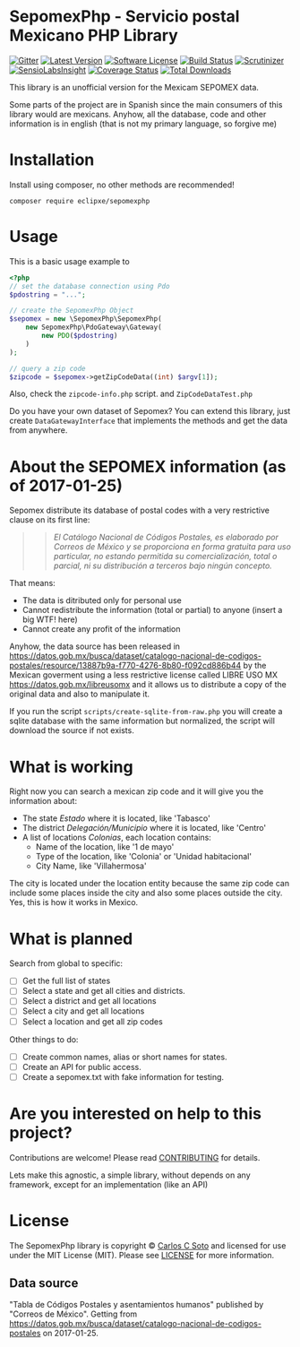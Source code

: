 # SepomexPhp - Servicio postal Mexicano PHP Library

[![Gitter][badge-gitter]][gitter]
[![Latest Version][badge-release]][release]
[![Software License][badge-license]][license]
[![Build Status][badge-build]][build]
[![Scrutinizer][badge-quality]][quality]
[![SensioLabsInsight][badge-sensiolabs]][sensiolabs]
[![Coverage Status][badge-coverage]][coverage]
[![Total Downloads][badge-downloads]][downloads]

This library is an unofficial version for the Mexicam SEPOMEX data.

Some parts of the project are in Spanish since the main consumers of this library would are mexicans.
Anyhow, all the database, code and other information is in english (that is not my primary language, so forgive me)
 
# Installation

Install using composer, no other methods are recommended!

```
composer require eclipxe/sepomexphp
```

# Usage

This is a basic usage example to 

```php
<?php
// set the database connection using Pdo
$pdostring = "...";

// create the SepomexPhp Object
$sepomex = new \SepomexPhp\SepomexPhp(
    new SepomexPhp\PdoGateway\Gateway(
        new PDO($pdostring)
    )
);

// query a zip code
$zipcode = $sepomex->getZipCodeData((int) $argv[1]);
```

Also, check the `zipcode-info.php` script. and `ZipCodeDataTest.php`

Do you have your own dataset of Sepomex? You can extend this library, just create `DataGatewayInterface` that
implements the methods and get the data from anywhere.

# About the SEPOMEX information (as of 2017-01-25)

Sepomex distribute its database of postal codes with a very restrictive clause on its first line:

>> *El Catálogo Nacional de Códigos Postales, es elaborado por Correos de México y se proporciona en forma gratuita para uso particular,
no estando permitida su comercialización, total o parcial, ni su distribución a terceros bajo ningún concepto.*

That means:

* The data is ditributed only for personal use
* Cannot redistribute the information (total or partial) to anyone (insert a big WTF! here)
* Cannot create any profit of the information

Anyhow, the data source has been released in 
https://datos.gob.mx/busca/dataset/catalogo-nacional-de-codigos-postales/resource/13887b9a-f770-4276-8b80-f092cd886b44
by the Mexican goverment using a less restrictive license called LIBRE USO MX https://datos.gob.mx/libreusomx and it
allows us to distribute a copy of the original data and also to manipulate it.

If you run the script `scripts/create-sqlite-from-raw.php` you will create a sqlite database
with the same information but normalized, the script will download the source if not exists.

# What is working

Right now you can search a mexican zip code and it will give you the information about:

* The state *Estado* where it is located, like 'Tabasco'
* The district *Delegación/Municipio* where it is located, like 'Centro'
* A list of locations *Colonias*, each location contains:
    * Name of the location, like '1 de mayo'
    * Type of the location, like 'Colonia' or 'Unidad habitacional'
    * City Name, like 'Villahermosa'

The city is located under the location entity because the same zip code can include some places inside the city
and also some places outside the city. Yes, this is how it works in Mexico.

# What is planned

Search from global to specific:

- [ ] Get the full list of states
- [ ] Select a state and get all cities and districts.
- [ ] Select a district and get all locations
- [ ] Select a city and get all locations
- [ ] Select a location and get all zip codes

Other things to do:

- [ ] Create common names, alias or short names for states.
- [ ] Create an API for public access.
- [ ] Create a sepomex.txt with fake information for testing.

# Are you interested on help to this project?

Contributions are welcome! Please read [CONTRIBUTING][] for details.

Lets make this agnostic, a simple library, without depends on any framework, except for an implementation (like an API)

# License

The SepomexPhp library is copyright © [Carlos C Soto](https://eclipxe.com.mx/)
and licensed for use under the MIT License (MIT). Please see [LICENSE][] for more information.

## Data source

"Tabla de Códigos Postales y asentamientos humanos" published by "Correos de México".
Getting from https://datos.gob.mx/busca/dataset/catalogo-nacional-de-codigos-postales on 2017-01-25. 

[contributing]: CONTRIBUTING.md
[license]: LICENSE

[source]: https://github.com/eclipxe13/sepomexphp
[gitter]: https://gitter.im/eclipxe13/sepomexphp
[release]: https://github.com/eclipxe13/sepomexphp/releases
[license]: https://github.com/eclipxe13/sepomexphp/blob/master/LICENSE
[build]: https://travis-ci.org/eclipxe13/sepomexphp
[quality]: https://scrutinizer-ci.com/g/eclipxe13/sepomexphp/
[sensiolabs]: https://insight.sensiolabs.com/projects/0b8eb458-a6ef-4300-8950-3c4972228bbe
[coverage]: https://scrutinizer-ci.com/g/eclipxe13/sepomexphp/?branch=master
[downloads]: https://packagist.org/packages/eclipxe/sepomexphp

[badge-source]: http://img.shields.io/badge/source-eclipxe13/sepomexphp-blue.svg?style=flat-square
[badge-gitter]: https://img.shields.io/gitter/room/nwjs/nw.js.svg?style=flat-square
[badge-release]: https://img.shields.io/github/release/eclipxe13/sepomexphp.svg?style=flat-square
[badge-license]: https://img.shields.io/badge/license-MIT-brightgreen.svg?style=flat-square
[badge-build]: https://img.shields.io/travis/eclipxe13/sepomexphp.svg?style=flat-square
[badge-quality]: https://img.shields.io/scrutinizer/g/eclipxe13/sepomexphp/master.svg?style=flat-square
[badge-sensiolabs]: https://img.shields.io/sensiolabs/i/0b8eb458-a6ef-4300-8950-3c4972228bbe.svg?style=flat-square
[badge-coverage]: https://img.shields.io/scrutinizer/coverage/g/eclipxe13/sepomexphp/master.svg?style=flat-square
[badge-downloads]: https://img.shields.io/packagist/dt/eclipxe/sepomexphp.svg?style=flat-square
